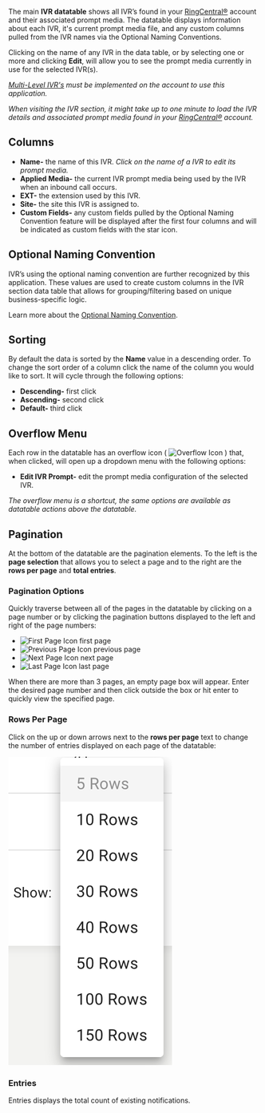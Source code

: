 The main **IVR datatable** shows all IVR’s found in your [RingCentral®](https://ringcentral.com) account and their associated prompt media. The datatable displays information about each IVR, it's current prompt media file, and any custom columns pulled from the IVR names via the Optional Naming Conventions.

Clicking on the name of any IVR in the data table, or by selecting one or more and clicking **Edit**, will allow you to see the prompt media currently in use for the selected IVR(s).

*[Multi-Level IVR's](https://support.ringcentral.com/article/6562.html) must be implemented on the account to use this application.*

*When visiting the IVR section, it might take up to one minute to load the IVR details and associated prompt media found in your [RingCentral®](https://ringcentral.com) account.*

## Columns
* **Name-** the name of this IVR. *Click on the name of a IVR to edit its prompt media.*
* **Applied Media-** the current IVR prompt media being used by the IVR when an inbound call occurs.
* **EXT-** the extension used by this IVR.
* **Site-** the site this IVR is assigned to.
* **Custom Fields-** any custom fields pulled by the Optional Naming Convention feature will be displayed after the first four columns and will be indicated as custom fields with the star icon.

## Optional Naming Convention
IVR’s using the optional naming convention are further recognized by this application. These values are used to create custom columns in the IVR section data table that allows for grouping/filtering based on unique business-specific logic.

Learn more about the [Optional Naming Convention](ivr/optional-naming-convention).

## Sorting
By default the data is sorted by the **Name** value in a descending order. To change the sort order of a column click the name of the column you would like to sort. It will cycle through the following options:

* **Descending-** first click
* **Ascending-** second click
* **Default-** third click

## Overflow Menu
Each row in the datatable has an overflow icon ( ![Overflow Icon](../assets/overflow-icon.svg "Overflow Icon") ) that, when clicked, will open up a dropdown menu with the following options:

* **Edit IVR Prompt-** edit the prompt media configuration of the selected IVR.

*The overflow menu is a shortcut, the same options are available as datatable actions above the datatable.*

## Pagination
At the bottom of the datatable are the pagination elements. To the left is the **page selection** that allows you to select a page and to the right are the **rows per page** and **total entries**.

### Pagination Options
Quickly traverse between all of the pages in the datatable by clicking on a page number or by clicking the pagination buttons displayed to the left and right of the page numbers:

* ![First Page Icon](../assets/first-page-icon.svg "First Page Icon") first page
* ![Previous Page Icon](../assets/previous-page-icon.svg "Previous Page Icon") previous page
* ![Next Page Icon](../assets/next-page-icon.svg "Next Page Icon") next page
* ![Last Page Icon](../assets/last-page-icon.svg "Last Page Icon") last page

When there are more than 3 pages, an empty page box will appear. Enter the desired page number and then click outside the box or hit enter to quickly view the specified page.

### Rows Per Page
Click on the up or down arrows next to the **rows per page** text to change the number of entries displayed on each page of the datatable:

![Rows Per Page](../assets/rows-per-page.png "Rows Per Page")

### Entries
Entries displays the total count of existing notifications.